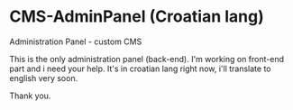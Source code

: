 CMS-AdminPanel (Croatian lang)
==============================

Administration Panel - custom CMS

This is the only administration panel (back-end). I'm working on front-end part and i need your help. It's in croatian lang right now, i'll translate to english very soon.

Thank you.
